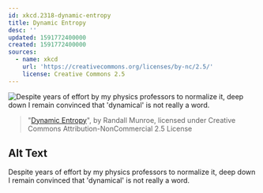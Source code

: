 ```yaml
---
id: xkcd.2318-dynamic-entropy
title: Dynamic Entropy
desc: ''
updated: 1591772400000
created: 1591772400000
sources:
  - name: xkcd
    url: 'https://creativecommons.org/licenses/by-nc/2.5/'
    license: Creative Commons 2.5
---
```

![Despite years of effort by my physics professors to normalize it, deep down I remain convinced that 'dynamical' is not really a word.](https://imgs.xkcd.com/comics/dynamic_entropy.png)
> "[Dynamic Entropy](https://xkcd.com/2318/)", by Randall Munroe, licensed under Creative Commons Attribution-NonCommercial 2.5 License

## Alt Text
Despite years of effort by my physics professors to normalize it, deep down I remain convinced that 'dynamical' is not really a word.
